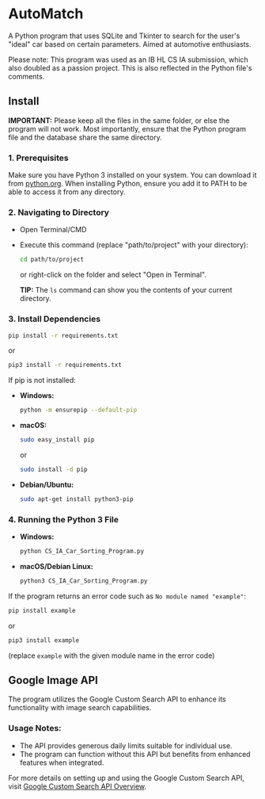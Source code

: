# AutoMatch
A Python program that uses SQLite and Tkinter to search for the user's "ideal" car based on certain parameters. Aimed at automotive enthusiasts.

Please note: This program was used as an IB HL CS IA submission, which also doubled as a passion project. This is also reflected in the Python file's comments.

## Install

**IMPORTANT:** Please keep all the files in the same folder, or else the program will not work. Most importantly, ensure that the Python program file and the database share the same directory.

### 1. Prerequisites
Make sure you have Python 3 installed on your system. You can download it from [python.org](https://www.python.org/). When installing Python, ensure you add it to PATH to be able to access it from any directory.

### 2. Navigating to Directory
- Open Terminal/CMD
- Execute this command (replace "path/to/project" with your directory):
    ```sh
    cd path/to/project
    ```
  or right-click on the folder and select "Open in Terminal".

  **TIP:** The `ls` command can show you the contents of your current directory.

### 3. Install Dependencies
```sh
pip install -r requirements.txt
```
or
```sh
pip3 install -r requirements.txt
```

If pip is not installed:

- **Windows:**
    ```sh
    python -m ensurepip --default-pip
    ```
- **macOS:**
    ```sh
    sudo easy_install pip
    ```
  or
    ```sh
    sudo install -d pip
    ```
- **Debian/Ubuntu:**
    ```sh
    sudo apt-get install python3-pip
    ```

### 4. Running the Python 3 File
- **Windows:**
    ```sh
    python CS_IA_Car_Sorting_Program.py
    ```
- **macOS/Debian Linux:**
    ```sh
    python3 CS_IA_Car_Sorting_Program.py
    ```

If the program returns an error code such as `No module named "example"`:
```sh
pip install example
```
or
```sh
pip3 install example
```
(replace `example` with the given module name in the error code)

## Google Image API

The program utilizes the Google Custom Search API to enhance its functionality with image search capabilities.

### Usage Notes:
- The API provides generous daily limits suitable for individual use.
- The program can function without this API but benefits from enhanced features when integrated.

For more details on setting up and using the Google Custom Search API, visit [Google Custom Search API Overview](https://developers.google.com/custom-search/v1/overview).

